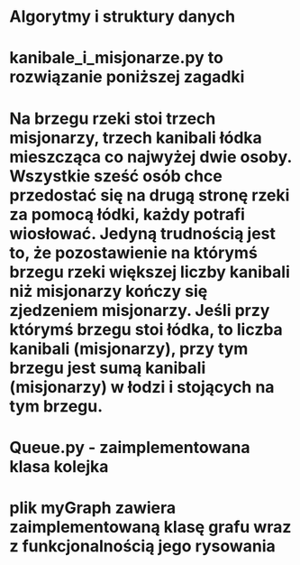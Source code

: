 # Algorytmy i struktury danych

# kanibale_i_misjonarze.py to rozwiązanie poniższej zagadki 
# Na brzegu rzeki stoi trzech misjonarzy, trzech kanibali łódka mieszcząca co najwyżej dwie osoby. Wszystkie sześć osób chce przedostać się na drugą stronę rzeki za pomocą łódki, każdy potrafi wiosłować. Jedyną trudnością jest to, że pozostawienie na którymś brzegu rzeki większej liczby kanibali niż misjonarzy kończy się zjedzeniem misjonarzy. Jeśli przy którymś brzegu stoi łódka, to liczba kanibali (misjonarzy), przy tym brzegu jest sumą kanibali (misjonarzy) w łodzi i stojących na tym brzegu.

# Queue.py - zaimplementowana klasa kolejka
# plik myGraph zawiera zaimplementowaną klasę grafu wraz z funkcjonalnością jego rysowania 
